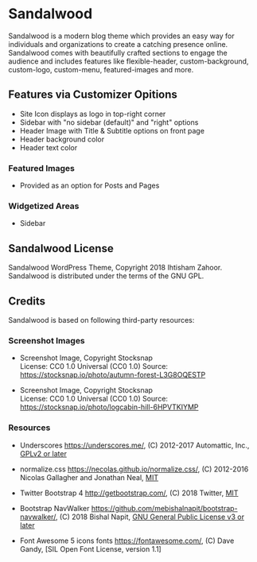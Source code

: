 # Sandalwood
Sandalwood is a modern blog theme which provides an easy way for individuals and organizations to create a catching presence online. Sandalwood comes with beautifully crafted sections to engage the audience and includes features like flexible-header, custom-background, custom-logo, custom-menu, featured-images and more.


## Features via Customizer Opitions
* Site Icon displays as logo in top-right corner
* Sidebar with "no sidebar (default)" and "right" options
* Header Image with Title & Subtitle options on front page
* Header background color
* Header text color

### Featured Images
* Provided as an option for Posts and Pages

### Widgetized Areas
* Sidebar


## Sandalwood License
Sandalwood WordPress Theme, Copyright 2018 Ihtisham Zahoor.
Sandalwood is distributed under the terms of the GNU GPL.

## Credits
Sandalwood is based on following third-party resources:

### Screenshot Images
* Screenshot Image, Copyright Stocksnap  
  License: CC0 1.0 Universal (CC0 1.0)
  Source: https://stocksnap.io/photo/autumn-forest-L3G8OQESTP

* Screenshot Image, Copyright Stocksnap  
  License: CC0 1.0 Universal (CC0 1.0) 
  Source: https://stocksnap.io/photo/logcabin-hill-6HPVTKIYMP

### Resources
* Underscores https://underscores.me/, (C) 2012-2017 Automattic, Inc., [GPLv2 or later](https://www.gnu.org/licenses/gpl-2.0.html)

* normalize.css https://necolas.github.io/normalize.css/, (C) 2012-2016 Nicolas Gallagher and Jonathan Neal, [MIT](https://opensource.org/licenses/MIT)

* Twitter Bootstrap 4 http://getbootstrap.com/, (C) 2018 Twitter, [MIT](https://opensource.org/licenses/MIT)

* Bootstrap NavWalker https://github.com/mebishalnapit/bootstrap-navwalker/, (C) 2018 Bishal Napit, [GNU General Public License v3 or later](http://www.gnu.org/licenses/gpl-3.0.html)

* Font Awesome 5 icons fonts https://fontawesome.com/, (C) Dave Gandy, [SIL Open Font License, version 1.1]
